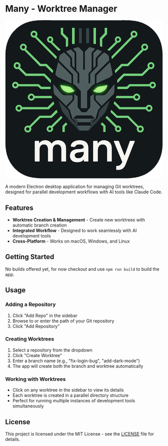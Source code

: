 # Many - Worktree Manager

![logo](public/many-shodan.png)

A modern Electron desktop application for managing Git worktrees, designed for parallel development workflows with AI tools like Claude Code.

## Features

- **Worktree Creation & Management** - Create new worktrees with automatic branch creation
- **Integrated Workflow** - Designed to work seamlessly with AI development tools
- **Cross-Platform** - Works on macOS, Windows, and Linux

## Getting Started

No builds offered yet, for now checkout and use `npm run build` to build the app.

## Usage

### Adding a Repository

1. Click "Add Repo" in the sidebar
2. Browse to or enter the path of your Git repository
3. Click "Add Repository"

### Creating Worktrees

1. Select a repository from the dropdown
2. Click "Create Worktree"
3. Enter a branch name (e.g., "fix-login-bug", "add-dark-mode")
4. The app will create both the branch and worktree automatically

### Working with Worktrees

- Click on any worktree in the sidebar to view its details
- Each worktree is created in a parallel directory structure
- Perfect for running multiple instances of development tools simultaneously

## License

This project is licensed under the MIT License - see the [LICENSE](LICENSE) file for details.
